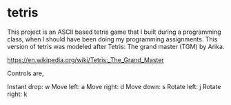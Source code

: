 # tetris


This project is an ASCII based tetris game that I built during a programming class, when I should have been doing my programming assignments. This version of tetris was modeled after Tetris: The grand master (TGM) by Arika.

https://en.wikipedia.org/wiki/Tetris:_The_Grand_Master

Controls are,

Instant drop: w
Move left: a
Move right: d
Move down: s
Rotate left: j
Rotate right: k

